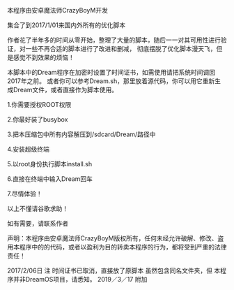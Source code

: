 本程序由安卓魔法师CrazyBoyM开发

集合了到2017/1/01来国内外所有的优化脚本

作者花了半年多的时间从零开始，整理了大量的脚本，随后一一对其可用性进行验证，对一些不再合适的脚本进行了改进和删减，
彻底摆脱了优化脚本漫天飞，但是感觉不到效果的烦恼！

本脚本中的Dream程序在加密时设置了时间证书，如需使用请把系统时间调回2017年之前。
或者你可以参考Dream.sh，那里放着源代码，你可以用它重新生成Dream文件，或者直接作为脚本使用。


1.你需要授权ROOT权限

2.你最好装了busybox

3.把本压缩包中所有内容解压到/sdcard/Dream/路径中

4.安装超级终端

5.以root身份执行脚本install.sh

6.直接在终端中输入Dream回车

7.尽情体验！

以上不懂请谷歌求助！


如有需要，请联系作者


声明：本程序由安卓魔法师CrazyBoyM版权所有，任何未经允许破解、修改、盗用本程序中的的代码，或者以盈利为目的转卖本程序的行为，都将受到严重的法律责任！


2017/2/06日  注
时间证书已取消，直接放了原脚本
虽然包含同名文件夹，但
本程序并非DreamOS项目，请悉知。
2019／3／17 附加
